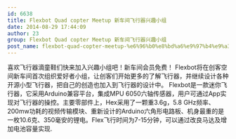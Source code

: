 ```yaml
---
id: 6638
title: Flexbot Quad copter Meetup 新车间飞行器兴趣小组
date: 2014-08-29 17:44:09
author: 23
group: Flexbot Quad copter Meetup 新车间飞行器兴趣小组
post_name: flexbot-quad-copter-meetup-%e6%96%b0%e8%bd%a6%e9%97%b4%e9%a3%9e%e8%a1%8c%e5%99%a8%e5%85%b4%e8%b6%a3%e5%b0%8f%e7%bb%84
---
```


喜欢飞行器滴童鞋们快来加入兴趣小组吧！新车间会员免费！ Flexbot将在创客空间新车间首次组织爱好者小组，让创客们开始更多的了解飞行器，并继续设计各种开源小型飞行器，把自己的创造也加入到飞行器的设计中。 Flexbot是一款迷你飞行器，它采用Arduino兼容平台，集成MPU 6050六轴传感器，用户可通过App实现对飞行器的操控。主要零部件上，Hex采用了一颗重3.6g，5.8 GHz频率、200mw功耗的视频传输模块、重新设计的Arduino六角形电路板、机身最重的是一枚10.6克、350毫安的锂电。Flex飞行时间为7-15分钟，可以通过改良马达及增加电池容量实现.